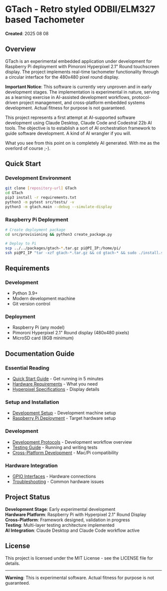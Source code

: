 # GTach - Retro styled ODBII/ELM327 based Tachometer

**Created**: 2025 08 08

## Overview

GTach is an experimental embedded application under development for Raspberry Pi deployment with Pimoroni Hyperpixel 2.1" Round touchscreen display. The project implements real-time tachometer functionality through a circular interface for the 480x480 pixel round display.

**Important Notice**: This software is currently very unproven and in early development stages. The implementation is experimental in nature, serving as a learning exercise in AI-assisted development workflows, protocol-driven project management, and cross-platform embedded systems development. Actual fitness for purpose is not guaranteed.

This project represents a first attempt at AI-supported software development using Claude Desktop, Claude Code and Codestral 22b AI tools. The objective is to establish a sort of AI orchestration framework to guide software development. A kind of AI wrangler if you will.

What you see from this point on is completely AI generated. With me as the overlord of course ;-).

## Quick Start

### Development Environment
```bash
git clone [repository-url] GTach
cd GTach
pip3 install -r requirements.txt
python3 -m pytest src/tests/ -v
python3 -m gtach.main --debug --simulate-display
```

### Raspberry Pi Deployment
```bash
# Create deployment package
cd src/provisioning && python3 create_package.py

# Deploy to Pi
scp ../../packages/gtach-*.tar.gz pi@PI_IP:/home/pi/
ssh pi@PI_IP "tar -xzf gtach-*.tar.gz && cd gtach-* && sudo ./install.sh"
```

## Requirements

### Development
- Python 3.9+
- Modern development machine
- Git version control

### Deployment  
- Raspberry Pi (any model)
- Pimoroni Hyperpixel 2.1" Round display (480x480 pixels)
- MicroSD card (8GB minimum)

## Documentation Guide

### Essential Reading
- [Quick Start Guide](doc/setup/quick_start.md) - Get running in 5 minutes
- [Hardware Requirements](doc/hardware/requirements.md) - What you need
- [Hyperpixel Specifications](doc/hardware/hyperpixel_specifications.md) - Display details

### Setup and Installation
- [Development Setup](doc/setup/development_environment.md) - Development machine setup
- [Raspberry Pi Deployment](doc/setup/raspberry_pi_deployment.md) - Target hardware setup

### Development
- [Development Protocols](doc/protocol/README.md) - Development workflow overview
- [Testing Guide](doc/testing/testing_overview.md) - Running and writing tests
- [Cross-Platform Development](doc/development/cross_platform_guide.md) - Mac/Pi compatibility

### Hardware Integration
- [GPIO Interfaces](doc/hardware/gpio_interfaces.md) - Hardware connections
- [Troubleshooting](doc/hardware/troubleshooting.md) - Common hardware issues

## Project Status

**Development Stage**: Early experimental development  
**Hardware Platform**: Raspberry Pi with Hyperpixel 2.1" Round Display  
**Cross-Platform**: Framework designed, validation in progress  
**Testing**: Multi-layer testing architecture implemented  
**AI Integration**: Claude Desktop and Claude Code workflow active

## License

This project is licensed under the MIT License - see the LICENSE file for details.

---

**Warning**: This is experimental software. Actual fitness for purpose is not guaranteed.
